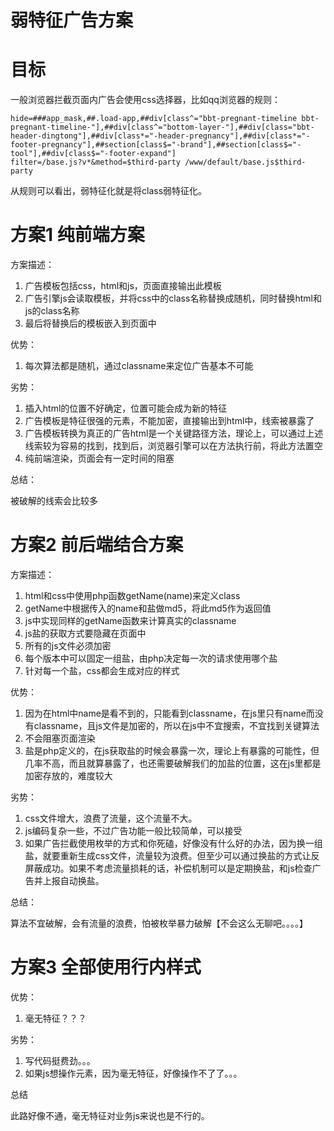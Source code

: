 # 弱特征广告方案

# 目标

一般浏览器拦截页面内广告会使用css选择器，比如qq浏览器的规则：

```
hide=###app_mask,##.load-app,##div[class^="bbt-pregnant-timeline bbt-pregnant-timeline-"],##div[class^="bottom-layer-"],##div[class="bbt-header-dingtong"],##div[class*="-header-pregnancy"],##div[class*="-footer-pregnancy"],##section[class$="-brand"],##section[class$="-tool"],##div[class$="-footer-expand"]
filter=/base.js?v*&method=$third-party /www/default/base.js$third-party
```
从规则可以看出，弱特征化就是将class弱特征化。

# 方案1 纯前端方案

方案描述：
1. 广告模板包括css，html和js，页面直接输出此模板
2. 广告引擎js会读取模板，并将css中的class名称替换成随机，同时替换html和js的class名称
3. 最后将替换后的模板嵌入到页面中

优势：
1. 每次算法都是随机，通过classname来定位广告基本不可能

劣势：
1. 插入html的位置不好确定，位置可能会成为新的特征
2. 广告模板是特征很强的元素，不能加密，直接输出到html中，线索被暴露了
3. 广告模板转换为真正的广告html是一个关键路径方法，理论上，可以通过上述线索较为容易的找到，找到后，浏览器引擎可以在方法执行前，将此方法置空
4. 纯前端渲染，页面会有一定时间的阻塞

总结：

被破解的线索会比较多

# 方案2 前后端结合方案

方案描述：
1. html和css中使用php函数getName(name)来定义class
2. getName中根据传入的name和盐做md5，将此md5作为返回值
3. js中实现同样的getName函数来计算真实的classname
4. js盐的获取方式要隐藏在页面中
5. 所有的js文件必须加密
6. 每个版本中可以固定一组盐，由php决定每一次的请求使用哪个盐
7. 针对每一个盐，css都会生成对应的样式

优势：
1. 因为在html中name是看不到的，只能看到classname，在js里只有name而没有classname，且js文件是加密的，所以在js中不宜搜索，不宜找到关键算法
2. 不会阻塞页面渲染
3. 盐是php定义的，在js获取盐的时候会暴露一次，理论上有暴露的可能性，但几率不高，而且就算暴露了，也还需要破解我们的加盐的位置，这在js里都是加密存放的，难度较大

劣势：
1. css文件增大，浪费了流量，这个流量不大。
2. js编码复杂一些，不过广告功能一般比较简单，可以接受
3. 如果广告拦截使用枚举的方式和你死磕，好像没有什么好的办法，因为换一组盐，就要重新生成css文件，流量较为浪费。但至少可以通过换盐的方式让反屏蔽成功。如果不考虑流量损耗的话，补偿机制可以是定期换盐，和js检查广告并上报自动换盐。

总结：

算法不宜破解，会有流量的浪费，怕被枚举暴力破解【不会这么无聊吧。。。。】

# 方案3 全部使用行内样式

优势：
1. 毫无特征？？？

劣势：
1. 写代码挺费劲。。。
2. 如果js想操作元素，因为毫无特征，好像操作不了了。。。

总结

此路好像不通，毫无特征对业务js来说也是不行的。


